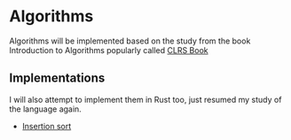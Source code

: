 # Algorithms

Algorithms will be implemented based on the study from the book Introduction to Algorithms popularly called [CLRS Book]

## Implementations
I will also attempt to implement them in Rust too, just resumed my study of the language again.

* [Insertion sort](./go/sorting/insertion-sort/main.go)


[CLRS Book]: https://www.amazon.com/Introduction-Algorithms-3rd-MIT-Press/dp/0262033844